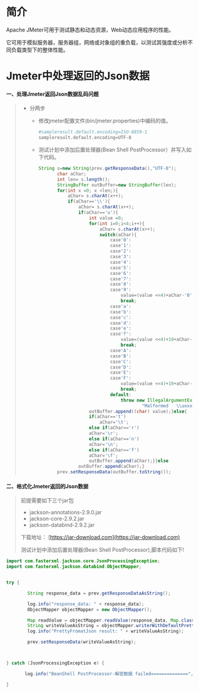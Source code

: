 # 简介

Apache JMeter可用于测试静态和动态资源，Web动态应用程序的性能。

它可用于模拟服务器，服务器组，网络或对象组的重负载，以测试其强度或分析不同负载类型下的整体性能。



# Jmeter中处理返回的Json数据



#### 一、处理Jmeter返回Json数据乱码问题

> * 分两步
>
>   * 修改jmeter配置文件\(bin/jmeter.properties\)中编码的值。
>
>     ```bash
>     #sampleresult.default.encoding=ISO-8859-1
>     sampleresult.default.encoding=UTF-8
>     ```
>
>   * 测试计划中添加后置处理器\(Bean Shell PostProcessor）并写入如下代码。
>
>     ```java
>     String s=new String(prev.getResponseData(),"UTF-8");
>            char aChar;
>            int len= s.length();
>            StringBuffer outBuffer=new StringBuffer(len);
>            for(int x =0; x <len;){
>                aChar= s.charAt(x++);
>                if(aChar=='\\'){
>                    aChar= s.charAt(x++);
>                    if(aChar=='u'){
>                        int value =0;
>                        for(int i=0;i<4;i++){
>                            aChar= s.charAt(x++);
>                            switch(aChar){
>                                case'0':
>                                case'1':
>                                case'2':
>                                case'3':
>                                case'4':
>                                case'5':
>                                case'6':
>                                case'7':
>                                case'8':
>                                case'9':
>                                    value=(value <<4)+aChar-'0';
>                                    break;
>                                case'a':
>                                case'b':
>                                case'c':
>                                case'd':
>                                case'e':
>                                case'f':
>                                    value=(value <<4)+10+aChar-'a';
>                                    break;
>                                case'A':
>                                case'B':
>                                case'C':
>                                case'D':
>                                case'E':
>                                case'F':
>                                    value=(value <<4)+10+aChar-'A';
>                                    break;
>                                default:
>                                    throw new IllegalArgumentException(
>                                            "Malformed   \\uxxxx  encoding.");}}
>                        outBuffer.append((char) value);}else{
>                        if(aChar=='t')
>                            aChar='\t';
>                        else if(aChar=='r')
>                        aChar='\r';
>                        else if(aChar=='n')
>                        aChar='\n';
>                        else if(aChar=='f')
>                        aChar='\f';
>                        outBuffer.append(aChar);}}else
>                    outBuffer.append(aChar);}
>            prev.setResponseData(outBuffer.toString());
>     ```

#### 二、格式化Jmeter返回的Json数据

> 前提需要如下三个jar包
>
> * jackson-annotations-2.9.0.jar
> * jackson-core-2.9.2.jar
> * jackson-databind-2.9.2.jar
>
> 下载地址： [https://jar-download.com](https://jar-download.com)
>
> 测试计划中添加后置处理器\(Bean Shell PostProcessor\),脚本代码如下!

```java
import com.fasterxml.jackson.core.JsonProcessingException;
import com.fasterxml.jackson.databind.ObjectMapper;


try {

        String response_data = prev.getResponseDataAsString();

        log.info("response_data: " + response_data);
        ObjectMapper objectMapper = new ObjectMapper();

        Map readValue = objectMapper.readValue(response_data, Map.class);
        String writeValueAsString = objectMapper.writerWithDefaultPrettyPrinter().writeValueAsString(readValue);
        log.info("PrettyFromatJson result: " + writeValueAsString);

        prev.setResponseData(writeValueAsString);



} catch (JsonProcessingException e) {

       log.info("BeanShell PostProcessor-解密数据 failed==============", ex);

}
```



